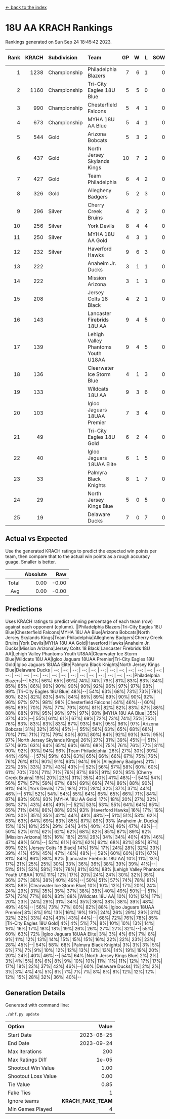 [<- back to the index](readme.md)
# 18U AA KRACH Rankings
Rankings generated on Sun Sep 24 18:45:42 2023.

Rank|KRACH|Subdivision|Team|GP|W|L|SOW|SOL|T|SoS|Exp Wins|Win Diff
---:|---:|:---|:---|---:|---:|---:|---:|---:|---:|---:|---:|---:
1|1238|Championship|Philadelphia Blazers|7|6|1|0|0|0|381|6.8|-0.0
2|1160|Championship|Tri-City Eagles 18U Blue|5|5|0|0|0|0|169|5.9|0.0
3|990|Championship|Chesterfield Falcons|5|4|1|0|0|0|471|4.8|-0.0
4|673|Championship|MYHA 18U AA Blue|5|4|1|0|0|0|272|4.8|-0.0
5|544|Gold|Arizona Bobcats|5|3|2|0|0|0|557|3.8|-0.0
6|437|Gold|North Jersey Skylands Kings|10|7|2|0|0|1|279|8.7|0.0
7|427|Gold|Team Philadelphia|6|4|2|0|0|0|377|4.8|-0.0
8|326|Gold|Allegheny Badgers|5|2|3|0|0|0|582|2.8|-0.0
9|296|Silver|Cherry Creek Bruins|4|2|2|0|0|0|465|2.9|0.0
10|256|Silver|York Devils|8|4|4|0|0|0|432|4.8|-0.0
11|250|Silver|MYHA 18U AA Gold|4|3|1|0|0|0|131|3.9|0.0
12|232|Silver|Haverford Hawks|9|6|3|0|0|0|220|6.9|0.0
13|222||Anaheim Jr. Ducks|3|1|1|0|0|1|222|2.7|0.0
14|222||Mission Arizona|3|1|1|0|0|1|222|2.7|0.0
15|208||Jersey Colts 18 Black|4|2|1|0|0|1|172|3.7|0.0
16|143||Lancaster Firebrids 18U AA|9|4|5|0|0|0|377|4.9|0.0
17|139||Lehigh Valley Phantoms Youth U18AA|9|4|5|0|0|0|207|4.9|0.0
18|136||Clearwater Ice Storm Blue|4|1|3|0|0|0|407|1.8|-0.0
19|133||Wildcats 18U AA|9|3|6|0|0|0|358|3.9|0.0
20|103||Igloo Jaguars 18UAA Premier|7|3|4|0|0|0|305|3.9|0.0
21|49||Tri-City Eagles 18U Gold|6|2|4|0|0|0|126|2.9|0.0
22|40||Igloo Jaguars 18UAA Elite|6|1|5|0|0|0|190|1.9|0.0
23|33||Palmyra Black Knights|8|1|7|0|0|0|216|1.9|0.0
24|29||North Jersey Kings Blue|5|0|5|0|0|0|292|0.9|0.0
25|19||Delaware Ducks|7|0|7|0|0|0|328|0.9|0.0

## Actual vs Expected
Use the generated KRACH ratings to predict the expected win points per team, then compare that to the actual win points as a rough accuracy guage. Smaller is better.

||Absolute|Raw
|---:|---:|---:
|Total|0.00|-0.00
|Avg|0.00|-0.00

## Predictions
Uses KRACH ratings to predict winning percentage of each team (row) against each opponent (column).
||Philadelphia Blazers|Tri-City Eagles 18U Blue|Chesterfield Falcons|MYHA 18U AA Blue|Arizona Bobcats|North Jersey Skylands Kings|Team Philadelphia|Allegheny Badgers|Cherry Creek Bruins|York Devils|MYHA 18U AA Gold|Haverford Hawks|Anaheim Jr. Ducks|Mission Arizona|Jersey Colts 18 Black|Lancaster Firebrids 18U AA|Lehigh Valley Phantoms Youth U18AA|Clearwater Ice Storm Blue|Wildcats 18U AA|Igloo Jaguars 18UAA Premier|Tri-City Eagles 18U Gold|Igloo Jaguars 18UAA Elite|Palmyra Black Knights|North Jersey Kings Blue|Delaware Ducks
| --: | --: | --: | --: | --: | --: | --: | --: | --: | --: | --: | --: | --: | --: | --: | --: | --: | --: | --: | --: | --: | --: | --: | --: | --: | --: 
|Philadelphia Blazers|--| 52%| 56%| 65%| 69%| 74%| 74%| 79%| 81%| 83%| 83%| 84%| 85%| 85%| 86%| 90%| 90%| 90%| 90%| 92%| 96%| 97%| 97%| 98%| 99%
|Tri-City Eagles 18U Blue| 48%|--| 54%| 63%| 68%| 73%| 73%| 78%| 80%| 82%| 82%| 83%| 84%| 84%| 85%| 89%| 89%| 90%| 90%| 92%| 96%| 97%| 97%| 98%| 98%
|Chesterfield Falcons| 44%| 46%|--| 60%| 65%| 69%| 70%| 75%| 77%| 79%| 80%| 81%| 82%| 82%| 83%| 87%| 88%| 88%| 88%| 91%| 95%| 96%| 97%| 97%| 98%
|MYHA 18U AA Blue| 35%| 37%| 40%|--| 55%| 61%| 61%| 67%| 69%| 72%| 73%| 74%| 75%| 75%| 76%| 83%| 83%| 83%| 83%| 87%| 93%| 94%| 95%| 96%| 97%
|Arizona Bobcats| 31%| 32%| 35%| 45%|--| 55%| 56%| 63%| 65%| 68%| 68%| 70%| 71%| 71%| 72%| 79%| 80%| 80%| 80%| 84%| 92%| 93%| 94%| 95%| 97%
|North Jersey Skylands Kings| 26%| 27%| 31%| 39%| 45%|--| 51%| 57%| 60%| 63%| 64%| 65%| 66%| 66%| 68%| 75%| 76%| 76%| 77%| 81%| 90%| 92%| 93%| 94%| 96%
|Team Philadelphia| 26%| 27%| 30%| 39%| 44%| 49%|--| 57%| 59%| 63%| 63%| 65%| 66%| 66%| 67%| 75%| 76%| 76%| 76%| 81%| 90%| 91%| 93%| 94%| 96%
|Allegheny Badgers| 21%| 22%| 25%| 33%| 37%| 43%| 43%|--| 52%| 56%| 57%| 58%| 60%| 60%| 61%| 70%| 70%| 71%| 71%| 76%| 87%| 89%| 91%| 92%| 95%
|Cherry Creek Bruins| 19%| 20%| 23%| 31%| 35%| 40%| 41%| 48%|--| 54%| 54%| 56%| 57%| 57%| 59%| 67%| 68%| 69%| 69%| 74%| 86%| 88%| 90%| 91%| 94%
|York Devils| 17%| 18%| 21%| 28%| 32%| 37%| 37%| 44%| 46%|--| 51%| 52%| 54%| 54%| 55%| 64%| 65%| 65%| 66%| 71%| 84%| 87%| 88%| 90%| 93%
|MYHA 18U AA Gold| 17%| 18%| 20%| 27%| 32%| 36%| 37%| 43%| 46%| 49%|--| 52%| 53%| 53%| 55%| 64%| 64%| 65%| 65%| 71%| 84%| 86%| 88%| 90%| 93%
|Haverford Hawks| 16%| 17%| 19%| 26%| 30%| 35%| 35%| 42%| 44%| 48%| 48%|--| 51%| 51%| 53%| 62%| 63%| 63%| 64%| 69%| 83%| 85%| 87%| 89%| 93%
|Anaheim Jr. Ducks| 15%| 16%| 18%| 25%| 29%| 34%| 34%| 40%| 43%| 46%| 47%| 49%|--| 50%| 52%| 61%| 62%| 62%| 62%| 68%| 82%| 85%| 87%| 89%| 92%
|Mission Arizona| 15%| 16%| 18%| 25%| 29%| 34%| 34%| 40%| 43%| 46%| 47%| 49%| 50%|--| 52%| 61%| 62%| 62%| 62%| 68%| 82%| 85%| 87%| 89%| 92%
|Jersey Colts 18 Black| 14%| 15%| 17%| 24%| 28%| 32%| 33%| 39%| 41%| 45%| 45%| 47%| 48%| 48%|--| 59%| 60%| 60%| 61%| 67%| 81%| 84%| 86%| 88%| 92%
|Lancaster Firebrids 18U AA| 10%| 11%| 13%| 17%| 21%| 25%| 25%| 30%| 33%| 36%| 36%| 38%| 39%| 39%| 41%|--| 51%| 51%| 52%| 58%| 74%| 78%| 81%| 83%| 88%
|Lehigh Valley Phantoms Youth U18AA| 10%| 11%| 12%| 17%| 20%| 24%| 24%| 30%| 32%| 35%| 36%| 37%| 38%| 38%| 40%| 49%|--| 50%| 51%| 57%| 74%| 78%| 81%| 83%| 88%
|Clearwater Ice Storm Blue| 10%| 10%| 12%| 17%| 20%| 24%| 24%| 29%| 31%| 35%| 35%| 37%| 38%| 38%| 40%| 49%| 50%|--| 51%| 57%| 73%| 77%| 80%| 83%| 88%
|Wildcats 18U AA| 10%| 10%| 12%| 17%| 20%| 23%| 24%| 29%| 31%| 34%| 35%| 36%| 38%| 38%| 39%| 48%| 49%| 49%|--| 56%| 73%| 77%| 80%| 82%| 88%
|Igloo Jaguars 18UAA Premier|  8%|  8%|  9%| 13%| 16%| 19%| 19%| 24%| 26%| 29%| 29%| 31%| 32%| 32%| 33%| 42%| 43%| 43%| 44%|--| 68%| 72%| 76%| 78%| 85%
|Tri-City Eagles 18U Gold|  4%|  4%|  5%|  7%|  8%| 10%| 10%| 13%| 14%| 16%| 16%| 17%| 18%| 18%| 19%| 26%| 26%| 27%| 27%| 32%|--| 55%| 60%| 63%| 72%
|Igloo Jaguars 18UAA Elite|  3%|  3%|  4%|  6%|  7%|  8%|  9%| 11%| 12%| 13%| 14%| 15%| 15%| 15%| 16%| 22%| 22%| 23%| 23%| 28%| 45%|--| 54%| 58%| 68%
|Palmyra Black Knights|  3%|  3%|  3%|  5%|  6%|  7%|  7%|  9%| 10%| 12%| 12%| 13%| 13%| 13%| 14%| 19%| 19%| 20%| 20%| 24%| 40%| 46%|--| 54%| 64%
|North Jersey Kings Blue|  2%|  2%|  3%|  4%|  5%|  6%|  6%|  8%|  9%| 10%| 10%| 11%| 11%| 11%| 12%| 17%| 17%| 17%| 18%| 22%| 37%| 42%| 46%|--| 60%
|Delaware Ducks|  1%|  2%|  2%|  3%|  3%|  4%|  4%|  5%|  6%|  7%|  7%|  7%|  8%|  8%|  8%| 12%| 12%| 12%| 12%| 15%| 28%| 32%| 36%| 40%|--

## Generation Details

Generated with command line:
```
./ahf.py update
```

| Option | Value |
| :----- | ----: |
| Start Date | 2023-08-25 |
| End Date | 2023-09-24 |
| Max Iterations | 200 |
| Max Ratings Diff | 1e-05 |
| Shootout Win Value | 1.00 |
| Shootout Loss Value | 0.00 |
| Tie Value | 0.85 |
| Fake Ties | 1 |
| Ignore teams | __KRACH_FAKE_TEAM__ |
| Min Games Played | 4 |

